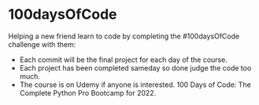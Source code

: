 # 100daysOfCode

Helping a new friend learn to code by completing the #100daysOfCode challenge with them:  
* Each commit will be the final project for each day of the course.  
* Each project has been completed sameday so done judge the code too much. 
* The course is on Udemy if anyone is interested. 100 Days of Code: The Complete Python Pro Bootcamp for 2022.  
